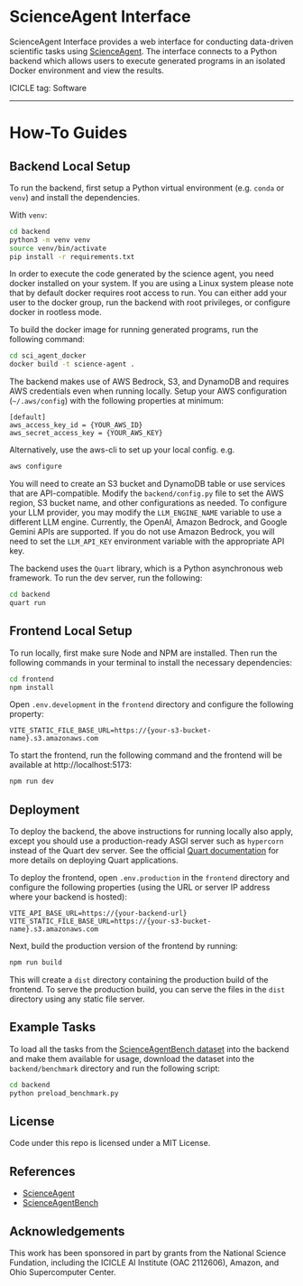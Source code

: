 # ScienceAgent Interface

ScienceAgent Interface provides a web interface for conducting data-driven scientific tasks using [ScienceAgent](https://github.com/ICICLE-ai/ScienceAgent). The interface connects to a Python backend which allows users to execute generated programs in an isolated Docker environment and view the results.

ICICLE tag: Software

---


# How-To Guides

## Backend Local Setup
To run the backend, first setup a Python virtual environment (e.g. `conda` or `venv`) and install the dependencies.

With `venv`:
```bash
cd backend
python3 -m venv venv
source venv/bin/activate
pip install -r requirements.txt
```

In order to execute the code generated by the science agent, you need docker installed on your system.
If you are using a Linux system please note that by default docker requires root access to run.
You can either add your user to the docker group, run the backend with root privileges, or configure docker in rootless mode.

To build the docker image for running generated programs, run the following command:
```bash
cd sci_agent_docker
docker build -t science-agent .
```

The backend makes use of AWS Bedrock, S3, and DynamoDB and requires AWS credentials even when running locally. Setup your AWS configuration (`~/.aws/config`) with the following properties at minimum:
```
[default]
aws_access_key_id = {YOUR_AWS_ID}
aws_secret_access_key = {YOUR_AWS_KEY}
```

Alternatively, use the aws-cli to set up your local config. e.g.
```bash
aws configure
```

You will need to create an S3 bucket and DynamoDB table or use services that are API-compatible. Modify the `backend/config.py` file to set the AWS region, S3 bucket name, and other configurations as needed. To configure your LLM provider, you may modify the `LLM_ENGINE_NAME` variable to use a different LLM engine. Currently, the OpenAI, Amazon Bedrock, and Google Gemini APIs are supported. If you do not use Amazon Bedrock, you will need to set the `LLM_API_KEY` environment variable with the appropriate API key.


The backend uses the `Quart` library, which is a Python asynchronous web framework. To run the dev server, run the following:
```bash
cd backend
quart run
```

## Frontend Local Setup

To run locally, first make sure Node and NPM are installed. Then run the following commands in your terminal to install the necessary dependencies:

```bash
cd frontend
npm install
```

Open `.env.development` in the `frontend` directory and configure the following property:
```env
VITE_STATIC_FILE_BASE_URL=https://{your-s3-bucket-name}.s3.amazonaws.com
```

To start the frontend, run the following command and the frontend will be available at http://localhost:5173:
```bash
npm run dev
```

## Deployment

To deploy the backend, the above instructions for running locally also apply, except you should use a production-ready ASGI server such as `hypercorn` instead of the Quart dev server. See the official [Quart documentation](https://quart.palletsprojects.com/en/latest/tutorials/deployment/) for more details on deploying Quart applications.

To deploy the frontend, open `.env.production` in the `frontend` directory and configure the following properties (using the URL or server IP address where your backend is hosted):
```env
VITE_API_BASE_URL=https://{your-backend-url}
VITE_STATIC_FILE_BASE_URL=https://{your-s3-bucket-name}.s3.amazonaws.com
```

Next, build the production version of the frontend by running:
```bash
npm run build
```
This will create a `dist` directory containing the production build of the frontend.
To serve the production build, you can serve the files in the `dist` directory using any static file server.

## Example Tasks
To load all the tasks from the [ScienceAgentBench dataset](https://github.com/OSU-NLP-Group/ScienceAgentBench) into the backend and make them available for usage, download the dataset into the `backend/benchmark` directory and run the following script:
```bash
cd backend
python preload_benchmark.py
```

## License
Code under this repo is licensed under a MIT License.

  
## References

- [ScienceAgent](https://github.com/ICICLE-ai/ScienceAgent)
- [ScienceAgentBench](https://github.com/OSU-NLP-Group/ScienceAgentBench)


## Acknowledgements
This work has been sponsored in part by grants from the National Science Fundation, including the ICICLE AI Institute (OAC 2112606), Amazon, and Ohio Supercomputer Center.

